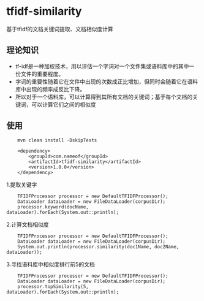 # tfidf-similarity
基于tfidf的文档关键词提取、文档相似度计算

## 理论知识
* tf-idf是一种加权技术，用以评估一个字词对一个文件集或语料库中的其中一份文件的重要程度。
* 字词的重要性随着它在文件中出现的次数成正比增加，但同时会随着它在语料库中出现的频率成反比下降。
* 所以对于一个语料库，可以计算得到其所有文档的关键词；基于每个文档的关键词，可以计算它们之间的相似度

## 使用
```
    mvn clean install -DskipTests
```
```
    <dependency>
        <groupId>com.nameof</groupId>
        <artifactId>tfidf-similarity</artifactId>
        <version>1.0.0</version>
    </dependency>
```

1.提取关键字
```
    TFIDFProcessor processor = new DefaultTFIDFProcessor();
    DataLoader dataLoader = new FileDataLoader(corpusDir);
    processor.keyword(docName, dataLoader).forEach(System.out::println);
```

2.计算文档相似度
```
    TFIDFProcessor processor = new DefaultTFIDFProcessor();
    DataLoader dataLoader = new FileDataLoader(corpusDir);
    System.out.println(processor.similarity(doc1Name, doc2Name, dataLoader));
```

3.寻找语料库中相似度排行前5的文档
```
    TFIDFProcessor processor = new DefaultTFIDFProcessor();
    DataLoader dataLoader = new FileDataLoader(corpusDir);
    processor.topSimilarity(5, dataLoader).forEach(System.out::println);
```